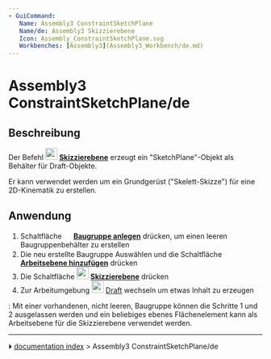 ```yaml
---
- GuiCommand:
   Name: Assembly3 ConstraintSketchPlane
   Name/de: Assembly3 Skizzierebene
   Icon: Assembly_ConstraintSketchPlane.svg
   Workbenches: [Assembly3](Assembly3_Workbench/de.md)
---
```


# Assembly3 ConstraintSketchPlane/de

## Beschreibung

Der Befehl **<img src="images/Assembly_ConstraintSketchPlane.svg" width=24px> [Skizzierebene](Assembly3_ConstraintSketchPlane/de.md)** erzeugt ein \"SketchPlane\"-Objekt als Behälter für Draft-Objekte.

Er kann verwendet werden um ein Grundgerüst (\"Skelett-Skizze\") für eine 2D-Kinematik zu erstellen.

## Anwendung

1.  Schaltfläche **<img src="images/Assembly_New_Assembly.svg‎‎" width=16px> [Baugruppe anlegen](Assembly3_CreateAssembly/de.md)** drücken, um einen leeren Baugruppenbehälter zu erstellen
2.  Die neu erstellte Baugruppe Auswählen und die Schaltfläche **<img src="images/Assembly_Add_Workplane.svg‎‎" width=16px> [Arbeitsebene hinzufügen](Assembly3_AddWorkplane/de.md)** drücken
3.  Die Schaltfläche **<img src="images/Assembly_ConstraintSketchPlane.svg" width=24px> [Skizzierebene](Assembly3_ConstraintSketchPlane/de.md)** drücken
4.  Zur Arbeitumgebung <img alt="" src=images/Workbench_Draft.svg  style="width:24px;"> [Draft](Draft_Workbench/de.md) wechseln um etwas Inhalt zu erzeugen

:   Mit einer vorhandenen, nicht leeren, Baugruppe können die Schritte 1 und 2 ausgelassen werden und ein beliebiges ebenes Flächenelement kann als Arbeitsebene für die Skizzierebene verwendet werden.



---
⏵ [documentation index](../README.md) > Assembly3 ConstraintSketchPlane/de
